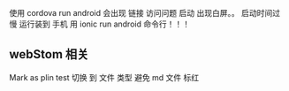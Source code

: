   使用  cordova run android  会出现 链接 访问问题  启动 出现白屏。。 启动时间过慢
  运行装到 手机  用 ionic run android 命令行！！！
  
  ## webStom 相关
  Mark as plin test 切换 到 文件 类型 避免 md 文件 标红

